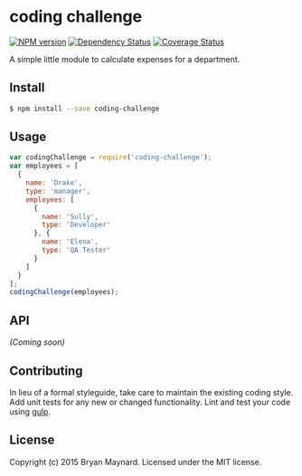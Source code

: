 # coding challenge
[![NPM version][npm-image]][npm-url] [![Dependency Status][daviddm-url]][daviddm-image] [![Coverage Status][coveralls-image]][coveralls-url]

A simple little module to calculate expenses for a department.


## Install

```bash
$ npm install --save coding-challenge
```


## Usage

```javascript
var codingChallenge = require('coding-challenge');
var employees = [
  {
    name: 'Drake',
    type: 'manager',
    employees: [
      {
        name: 'Sully',
        type: 'Developer'
      }, {
        name: 'Elena',
        type: 'QA Tester'
      }
    ]
  }
];
codingChallenge(employees);
```

## API

_(Coming soon)_


## Contributing

In lieu of a formal styleguide, take care to maintain the existing coding style. Add unit tests for any new or changed functionality. Lint and test your code using [gulp](http://gulpjs.com/).


## License

Copyright (c) 2015 Bryan Maynard. Licensed under the MIT license.



[npm-url]: https://npmjs.org/package/coding-challenge
[npm-image]: https://badge.fury.io/js/coding-challenge.svg
[travis-url]: https://travis-ci.org/bsgbryan/coding-challenge
[travis-image]: https://travis-ci.org/bsgbryan/coding-challenge.svg?branch=master
[daviddm-url]: https://david-dm.org/bsgbryan/coding-challenge.svg?theme=shields.io
[daviddm-image]: https://david-dm.org/bsgbryan/coding-challenge
[coveralls-url]: https://coveralls.io/r/bsgbryan/coding-challenge
[coveralls-image]: https://coveralls.io/repos/bsgbryan/coding-challenge/badge.png
